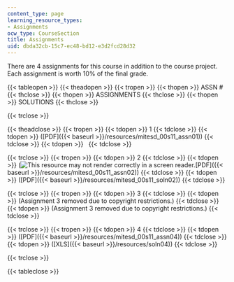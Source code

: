 ```yaml
---
content_type: page
learning_resource_types:
- Assignments
ocw_type: CourseSection
title: Assignments
uid: dbda32cb-15c7-ec48-bd12-e3d2fcd28d32
---
```


There are 4 assignments for this course in addition to the course project. Each assignment is worth 10% of the final grade.

{{< tableopen >}}
{{< theadopen >}}
{{< tropen >}}
{{< thopen >}}
ASSN #
{{< thclose >}}
{{< thopen >}}
ASSIGNMENTS
{{< thclose >}}
{{< thopen >}}
SOLUTIONS
{{< thclose >}}

{{< trclose >}}

{{< theadclose >}}
{{< tropen >}}
{{< tdopen >}}
1
{{< tdclose >}}
{{< tdopen >}}
([PDF]({{< baseurl >}}/resources/mitesd_00s11_assn01))
{{< tdclose >}}
{{< tdopen >}}
 
{{< tdclose >}}

{{< trclose >}}
{{< tropen >}}
{{< tdopen >}}
2
{{< tdclose >}}
{{< tdopen >}}
(![This resource may not render correctly in a screen reader.](/images/inacessible.gif)[PDF]({{< baseurl >}}/resources/mitesd_00s11_assn02))
{{< tdclose >}}
{{< tdopen >}}
([PDF]({{< baseurl >}}/resources/mitesd_00s11_soln02))
{{< tdclose >}}

{{< trclose >}}
{{< tropen >}}
{{< tdopen >}}
3
{{< tdclose >}}
{{< tdopen >}}
(Assignment 3 removed due to copyright restrictions.)
{{< tdclose >}}
{{< tdopen >}}
(Assignment 3 removed due to copyright restrictions.)
{{< tdclose >}}

{{< trclose >}}
{{< tropen >}}
{{< tdopen >}}
4
{{< tdclose >}}
{{< tdopen >}}
([PDF]({{< baseurl >}}/resources/mitesd_00s11_assn04))
{{< tdclose >}}
{{< tdopen >}}
([XLS]({{< baseurl >}}/resources/soln04))
{{< tdclose >}}

{{< trclose >}}

{{< tableclose >}}